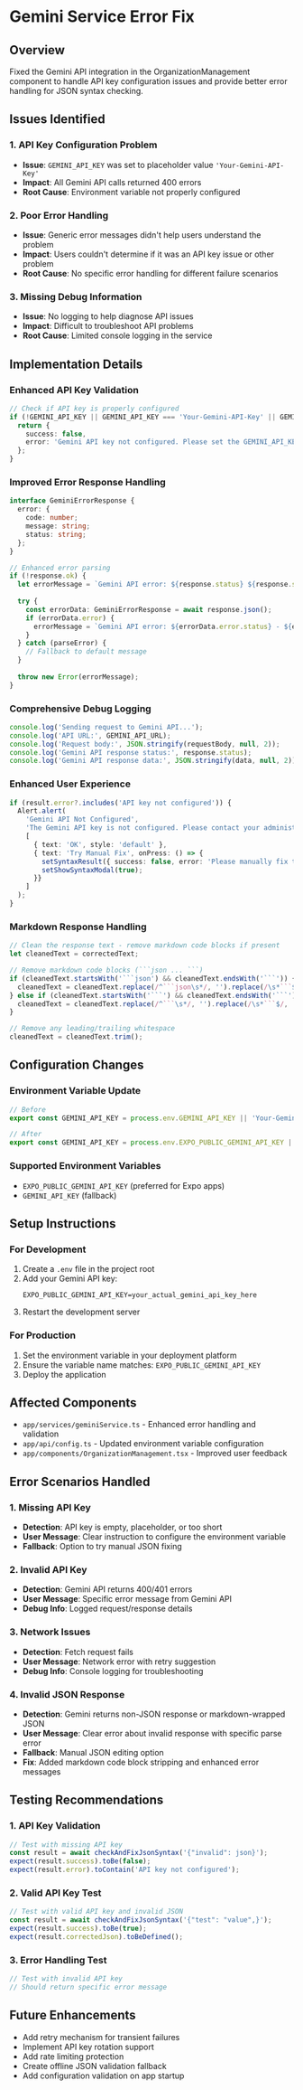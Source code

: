 # Gemini Service Error Fix

## Overview
Fixed the Gemini API integration in the OrganizationManagement component to handle API key configuration issues and provide better error handling for JSON syntax checking.

## Issues Identified

### 1. API Key Configuration Problem
- **Issue**: `GEMINI_API_KEY` was set to placeholder value `'Your-Gemini-API-Key'`
- **Impact**: All Gemini API calls returned 400 errors
- **Root Cause**: Environment variable not properly configured

### 2. Poor Error Handling
- **Issue**: Generic error messages didn't help users understand the problem
- **Impact**: Users couldn't determine if it was an API key issue or other problem
- **Root Cause**: No specific error handling for different failure scenarios

### 3. Missing Debug Information
- **Issue**: No logging to help diagnose API issues
- **Impact**: Difficult to troubleshoot API problems
- **Root Cause**: Limited console logging in the service

## Implementation Details

### Enhanced API Key Validation
```typescript
// Check if API key is properly configured
if (!GEMINI_API_KEY || GEMINI_API_KEY === 'Your-Gemini-API-Key' || GEMINI_API_KEY.length < 10) {
  return { 
    success: false, 
    error: 'Gemini API key not configured. Please set the GEMINI_API_KEY environment variable.' 
  };
}
```

### Improved Error Response Handling
```typescript
interface GeminiErrorResponse {
  error: {
    code: number;
    message: string;
    status: string;
  };
}

// Enhanced error parsing
if (!response.ok) {
  let errorMessage = `Gemini API error: ${response.status} ${response.statusText}`;
  
  try {
    const errorData: GeminiErrorResponse = await response.json();
    if (errorData.error) {
      errorMessage = `Gemini API error: ${errorData.error.status} - ${errorData.error.message}`;
    }
  } catch (parseError) {
    // Fallback to default message
  }
  
  throw new Error(errorMessage);
}
```

### Comprehensive Debug Logging
```typescript
console.log('Sending request to Gemini API...');
console.log('API URL:', GEMINI_API_URL);
console.log('Request body:', JSON.stringify(requestBody, null, 2));
console.log('Gemini API response status:', response.status);
console.log('Gemini API response data:', JSON.stringify(data, null, 2));
```

### Enhanced User Experience
```typescript
if (result.error?.includes('API key not configured')) {
  Alert.alert(
    'Gemini API Not Configured', 
    'The Gemini API key is not configured. Please contact your administrator to set up the GEMINI_API_KEY environment variable.',
    [
      { text: 'OK', style: 'default' },
      { text: 'Try Manual Fix', onPress: () => {
        setSyntaxResult({ success: false, error: 'Please manually fix the JSON syntax errors.' });
        setShowSyntaxModal(true);
      }}
    ]
  );
}
```

### Markdown Response Handling
```typescript
// Clean the response text - remove markdown code blocks if present
let cleanedText = correctedText;

// Remove markdown code blocks (```json ... ```)
if (cleanedText.startsWith('```json') && cleanedText.endsWith('```')) {
  cleanedText = cleanedText.replace(/^```json\s*/, '').replace(/\s*```$/, '');
} else if (cleanedText.startsWith('```') && cleanedText.endsWith('```')) {
  cleanedText = cleanedText.replace(/^```\s*/, '').replace(/\s*```$/, '');
}

// Remove any leading/trailing whitespace
cleanedText = cleanedText.trim();
```

## Configuration Changes

### Environment Variable Update
```typescript
// Before
export const GEMINI_API_KEY = process.env.GEMINI_API_KEY || 'Your-Gemini-API-Key';

// After
export const GEMINI_API_KEY = process.env.EXPO_PUBLIC_GEMINI_API_KEY || process.env.GEMINI_API_KEY || '';
```

### Supported Environment Variables
- `EXPO_PUBLIC_GEMINI_API_KEY` (preferred for Expo apps)
- `GEMINI_API_KEY` (fallback)

## Setup Instructions

### For Development
1. Create a `.env` file in the project root
2. Add your Gemini API key:
   ```
   EXPO_PUBLIC_GEMINI_API_KEY=your_actual_gemini_api_key_here
   ```
3. Restart the development server

### For Production
1. Set the environment variable in your deployment platform
2. Ensure the variable name matches: `EXPO_PUBLIC_GEMINI_API_KEY`
3. Deploy the application

## Affected Components
- `app/services/geminiService.ts` - Enhanced error handling and validation
- `app/api/config.ts` - Updated environment variable configuration
- `app/components/OrganizationManagement.tsx` - Improved user feedback

## Error Scenarios Handled

### 1. Missing API Key
- **Detection**: API key is empty, placeholder, or too short
- **User Message**: Clear instruction to configure the environment variable
- **Fallback**: Option to try manual JSON fixing

### 2. Invalid API Key
- **Detection**: Gemini API returns 400/401 errors
- **User Message**: Specific error message from Gemini API
- **Debug Info**: Logged request/response details

### 3. Network Issues
- **Detection**: Fetch request fails
- **User Message**: Network error with retry suggestion
- **Debug Info**: Console logging for troubleshooting

### 4. Invalid JSON Response
- **Detection**: Gemini returns non-JSON response or markdown-wrapped JSON
- **User Message**: Clear error about invalid response with specific parse error
- **Fallback**: Manual JSON editing option
- **Fix**: Added markdown code block stripping and enhanced error messages

## Testing Recommendations

### 1. API Key Validation
```typescript
// Test with missing API key
const result = await checkAndFixJsonSyntax('{"invalid": json}');
expect(result.success).toBe(false);
expect(result.error).toContain('API key not configured');
```

### 2. Valid API Key Test
```typescript
// Test with valid API key and invalid JSON
const result = await checkAndFixJsonSyntax('{"test": "value",}');
expect(result.success).toBe(true);
expect(result.correctedJson).toBeDefined();
```

### 3. Error Handling Test
```typescript
// Test with invalid API key
// Should return specific error message
```

## Future Enhancements
- Add retry mechanism for transient failures
- Implement API key rotation support
- Add rate limiting protection
- Create offline JSON validation fallback
- Add configuration validation on app startup 